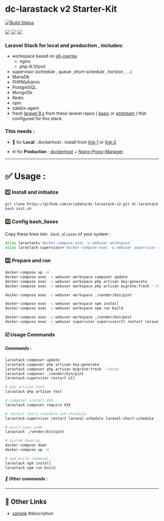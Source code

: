 # dc-larastack v2 Starter-Kit
[![Build Status](https://files.ariadata.co/file/ariadata_logo.png)](https://ariadata.co)

![](https://img.shields.io/github/stars/ariadata/dc-larastack-v2.svg)
![](https://img.shields.io/github/watchers/ariadata/dc-larastack-v2.svg)
![](https://img.shields.io/github/forks/ariadata/dc-larastack-v2.svg)

### Laravel Stack for local and production , includes:
* workspace based on [s6-overlay](https://github.com/just-containers/s6-overlay)
  * nginx
  * php-8.1(fpm)
* supervisor (schedule , queue ,short-schedule , horizon , ...)
* MariaDb
* PHPMyAdmin
* PostgreSQL
* MongoDb
* Redis
* npm
* zabbix-agent
* fresh [laravel 9.x](https://laravel.com/docs/9.x) from these laravel repos ( [basic](https://github.com/ariadata/dc-larastack-v2-laravel-basic) or [jetstream](https://github.com/ariadata/dc-larastack-v2-laravel-jetstream) ) that configured for this stack.

### This needs :

* 🧪 for **Local** : dockerhost : install from [link-1](https://github.com/ariadata/dockerhost-sh) or [link-2](https://github.com/ariadata/ubuntu-sh)

* 🌐 for **Production** : [dockerhost](https://github.com/ariadata/dockerhost-sh) + [Nginx-Proxy-Manager](https://github.com/ariadata/dc-nginxproxymanager)

---
# ✅ Usage : 
### 1️⃣ Install and initialize
```bash
git clone https://github.com/ariadata/dc-larastack-v2.git dc-larastack && cd dc-larastack
bash init.sh
```
### 2️⃣ Config bash_liases
Copy these lines into `.bash_aliases` of your system :
```bash
alias larastack='docker-compose exec -u webuser workspace'
alias larastack-supervisor='docker-compose exec -u webuser supervisor supervisorctl'
```
### 3️⃣ Prepare and run
```bash
docker-compose up -d
docker-compose exec -u webuser workspace composer update
docker-compose exec -u webuser workspace php artisan key:generate
docker-compose exec -u webuser workspace php artisan migrate:fresh --force

docker-compose exec -u webuser workspace ./vendor/bin/pint

docker-compose exec -u webuser workspace npm install
docker-compose exec -u webuser workspace npm run build

docker-compose exec -u webuser workspace ./vendor/bin/pest
docker-compose exec -u webuser supervisor supervisorctl restart laravel-schedule laravel-short-schedule
```
### ☑️ Usage Commands
##### Commands :
```bash
larastack composer update
larastack composer php artisan key:generate
larastack composer php artisan migrate:fresh --force
larastack composer ./vendor/bin/pint
larastack-supervisor restart all

# php artisan test
larastack php artisan test

# composer install XXX
larastack composer require XXX

# restart short-schedule and shcedule
larastack-supervisor restart laravel-schedule laravel-short-schedule

# pint/clean code
larastack ./vendor/bin/pint

# system down/up
docker-compose down
docker-compose up -d

# npm build commands :
larastack npm install
larastack npm run build

```
##### 📘 Other commands :

---
## 🔗 Other Links
* [sample](https://sample.com) #description
